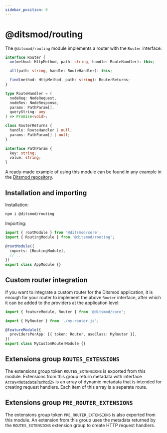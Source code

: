 ```yaml
---
sidebar_position: 0
---
```


# @ditsmod/routing

The `@ditsmod/routing` module implements a router with the `Router` interface:

```ts
interface Router {
  on(method: HttpMethod, path: string, handle: RouteHandler): this;

  all(path: string, handle: RouteHandler): this;

  find(method: HttpMethod, path: string): RouterReturns;
}

type RouteHandler = (
  nodeReq: NodeRequest,
  nodeRes: NodeResponse,
  params: PathParam[],
  queryString: any
) => Promise<void>;

class RouterReturns {
  handle: RouteHandler | null;
  params: PathParam[] | null;
}

interface PathParam {
  key: string;
  value: string;
}
```

A ready-made example of using this module can be found in any example in the [Ditsmod repository][1].

## Installation and importing

Installation:

```bash
npm i @ditsmod/routing
```

Importing:

```ts
import { rootModule } from '@ditsmod/core';
import { RoutingModule } from '@ditsmod/routing';

@rootModule({
  imports: [RoutingModule],
  // ..
})
export class AppModule {}
```

## Custom router integration

If you want to integrate a custom router for the Ditsmod application, it is enough for your router to implement the above `Router` interface, after which it can be added to the providers at the application level:

```ts
import { featureModule, Router } from '@ditsmod/core';

import { MyRouter } from './my-router.js';

@featureModule({
  providersPerApp: [{ token: Router, useClass: MyRouter }],
})
export class MyCustomRouterModule {}
```

## Extensions group `ROUTES_EXTENSIONS`

The extensions group token `ROUTES_EXTENSIONS` is exported from this module. Extensions from this group return metadata with interface [`Array<MetadataPerMod2>`][2] is an array of dynamic metadata that is intended for creating request handlers. Each item of this array is a separate route.

## Extensions group `PRE_ROUTER_EXTENSIONS`

The extensions group token `PRE_ROUTER_EXTENSIONS` is also exported from this module. An extension from this group uses the metadata returned by the `ROUTES_EXTENSIONS` extension group to create HTTP request handlers.

[1]: https://github.com/ditsmod/ditsmod/tree/main/examples
[2]: https://github.com/ditsmod/ditsmod/blob/core-2.54.0/packages/core/src/types/metadata-per-mod.ts#L58-L74
[3]: https://github.com/ditsmod/ditsmod/blob/body-parser-2.16.0/packages/body-parser/src/body-parser.extension.ts#L54

